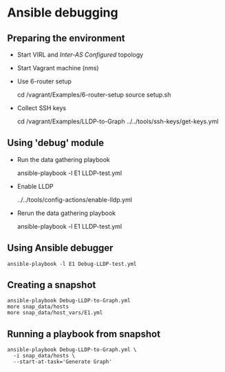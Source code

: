 # Ansible debugging

## Preparing the environment

* Start VIRL and _Inter-AS Configured_ topology
* Start Vagrant machine (nms)
* Use 6-router setup

    cd /vagrant/Examples/6-router-setup
    source setup.sh

* Collect SSH keys

    cd /vagrant/Examples/LLDP-to-Graph
    ../../tools/ssh-keys/get-keys.yml

## Using 'debug' module

* Run the data gathering playbook

    ansible-playbook -l E1 LLDP-test.yml

* Enable LLDP

    ../../tools/config-actions/enable-lldp.yml

* Rerun the data gathering playbook

    ansible-playbook -l E1 LLDP-test.yml

## Using Ansible debugger

    ansible-playbook -l E1 Debug-LLDP-test.yml

## Creating a snapshot

    ansible-playbook Debug-LLDP-to-Graph.yml
    more snap_data/hosts
    more snap_data/host_vars/E1.yml

## Running a playbook from snapshot

    ansible-playbook Debug-LLDP-to-Graph.yml \
      -i snap_data/hosts \
      --start-at-task='Generate Graph'
